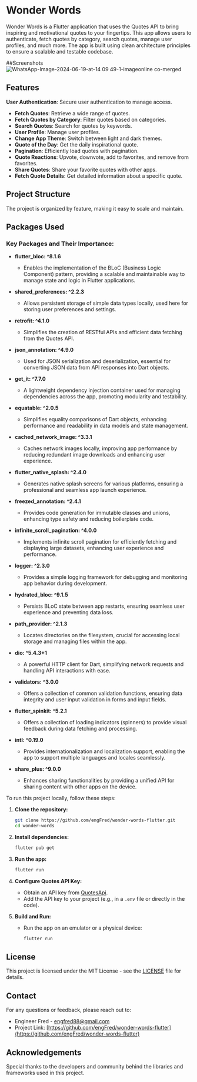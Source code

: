 # Wonder Words

Wonder Words is a Flutter application that uses the Quotes API to bring inspiring and motivational quotes to your fingertips. This app allows users to authenticate, fetch quotes by category, search quotes, manage user profiles, and much more. The app is built using clean architecture principles to ensure a scalable and testable codebase.

##Screenshots
![WhatsApp-Image-2024-06-19-at-14 09 49-_1_-imageonline co-merged](https://github.com/EngFred/Movie-Mania-Browser/assets/136785545/7f1286ef-c6b7-4c0d-82fe-d7b4fa78735b)

## Features

**User Authentication**: Secure user authentication to manage access.
- **Fetch Quotes**: Retrieve a wide range of quotes.
- **Fetch Quotes by Category**: Filter quotes based on categories.
- **Search Quotes**: Search for quotes by keywords.
- **User Profile**: Manage user profiles.
- **Change App Theme**: Switch between light and dark themes.
- **Quote of the Day**: Get the daily inspirational quote.
- **Pagination**: Efficiently load quotes with pagination.
- **Quote Reactions**: Upvote, downvote, add to favorites, and remove from favorites.
- **Share Quotes**: Share your favorite quotes with other apps.
- **Fetch Quote Details**: Get detailed information about a specific quote.

## Project Structure

The project is organized by feature, making it easy to scale and maintain.

## Packages Used

### Key Packages and Their Importance:

- **flutter_bloc: ^8.1.6**
  - Enables the implementation of the BLoC (Business Logic Component) pattern, providing a scalable and maintainable way to manage state and logic in Flutter applications.

- **shared_preferences: ^2.2.3**
  - Allows persistent storage of simple data types locally, used here for storing user preferences and settings.

- **retrofit: ^4.1.0**
  - Simplifies the creation of RESTful APIs and efficient data fetching from the Quotes API.

- **json_annotation: ^4.9.0**
  - Used for JSON serialization and deserialization, essential for converting JSON data from API responses into Dart objects.

- **get_it: ^7.7.0**
  - A lightweight dependency injection container used for managing dependencies across the app, promoting modularity and testability.

- **equatable: ^2.0.5**
  - Simplifies equality comparisons of Dart objects, enhancing performance and readability in data models and state management.

- **cached_network_image: ^3.3.1**
  - Caches network images locally, improving app performance by reducing redundant image downloads and enhancing user experience.

- **flutter_native_splash: ^2.4.0**
  - Generates native splash screens for various platforms, ensuring a professional and seamless app launch experience.

- **freezed_annotation: ^2.4.1**
  - Provides code generation for immutable classes and unions, enhancing type safety and reducing boilerplate code.

- **infinite_scroll_pagination: ^4.0.0**
  - Implements infinite scroll pagination for efficiently fetching and displaying large datasets, enhancing user experience and performance.

- **logger: ^2.3.0**
  - Provides a simple logging framework for debugging and monitoring app behavior during development.

- **hydrated_bloc: ^9.1.5**
  - Persists BLoC state between app restarts, ensuring seamless user experience and preventing data loss.

- **path_provider: ^2.1.3**
  - Locates directories on the filesystem, crucial for accessing local storage and managing files within the app.

- **dio: ^5.4.3+1**
  - A powerful HTTP client for Dart, simplifying network requests and handling API interactions with ease.

- **validators: ^3.0.0**
  - Offers a collection of common validation functions, ensuring data integrity and user input validation in forms and input fields.

- **flutter_spinkit: ^5.2.1**
  - Offers a collection of loading indicators (spinners) to provide visual feedback during data fetching and processing.

- **intl: ^0.19.0**
  - Provides internationalization and localization support, enabling the app to support multiple languages and locales seamlessly.

- **share_plus: ^9.0.0**
  - Enhances sharing functionalities by providing a unified API for sharing content with other apps on the device.


To run this project locally, follow these steps:

1. **Clone the repository:**
    ```sh
    git clone https://github.com/engFred/wonder-words-flutter.git
    cd wonder-words
    ```

2. **Install dependencies:**
    ```sh
    flutter pub get
    ```

3. **Run the app:**
    ```sh
    flutter run
    ```


4. **Configure Quotes API Key:**
    - Obtain an API key from [QuotesApi](https://favqs.com/api/).
    - Add the API key to your project (e.g., in a `.env` file or directly in the code).

5. **Build and Run:**
    - Run the app on an emulator or a physical device:
      ```sh
      flutter run
      ```

## License

This project is licensed under the MIT License - see the [LICENSE](LICENSE) file for details.

## Contact

For any questions or feedback, please reach out to:

- Engineer Fred - [engfred88@gmail.com](mailto:engfred88@gmail.com)
- Project Link: [https://github.com/engFred/wonder-words-flutter](https://github.com/engFred/wonder-words-flutter)

## Acknowledgements

Special thanks to the developers and community behind the libraries and frameworks used in this project.



